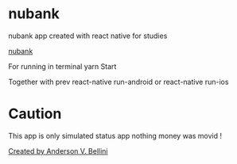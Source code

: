 # nubank
nubank app created with react native for studies

[nubank](Screenshot_01.jpg)

For running in terminal
yarn Start

Together with prev
react-native run-android or
react-native run-ios

# Caution
This app is only simulated status app nothing money was movid !


[Created by Anderson V. Bellini](https://linkedin.com/in/abellini/)
